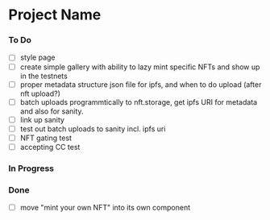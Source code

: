 # Project Name

### To Do

- [ ] style page  
- [ ] create simple gallery with ability to lazy mint specific NFTs and show up in the testnets  
- [ ] proper metadata structure json file for ipfs, and when to do upload (after nft upload?)  
- [ ] batch uploads programmtically to nft.storage, get ipfs URI for metadata and also for sanity.  
- [ ] link up sanity  
- [ ] test out batch uploads to sanity incl. ipfs uri  
- [ ] NFT gating test  
- [ ] accepting CC test  

### In Progress


### Done

- [ ] move "mint your own NFT" into its own component  

